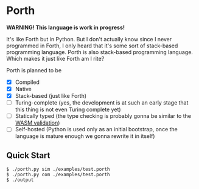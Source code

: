 # Porth

**WARNING! This language is work in progress!**

It's like Forth but in Python. But I don't actually know since I never programmed in Forth, I only heard that it's some sort of stack-based programming language. Porth is also stack-based programming language. Which makes it just like Forth am I rite?

Porth is planned to be 
- [x] Compiled
- [x] Native
- [x] Stack-based (just like Forth)
- [ ] Turing-complete (yes, the development is at such an early stage that this thing is not even Turing complete yet)
- [ ] Statically typed (the type checking is probably gonna be similar to the [WASM validation](https://binji.github.io/posts/webassembly-type-checking/))
- [ ] Self-hosted (Python is used only as an initial bootstrap, once the language is mature enough we gonna rewrite it in itself)

## Quick Start

```console
$ ./porth.py sim ./examples/test.porth
$ ./porth.py com ./examples/test.porth
$ ./output
```
